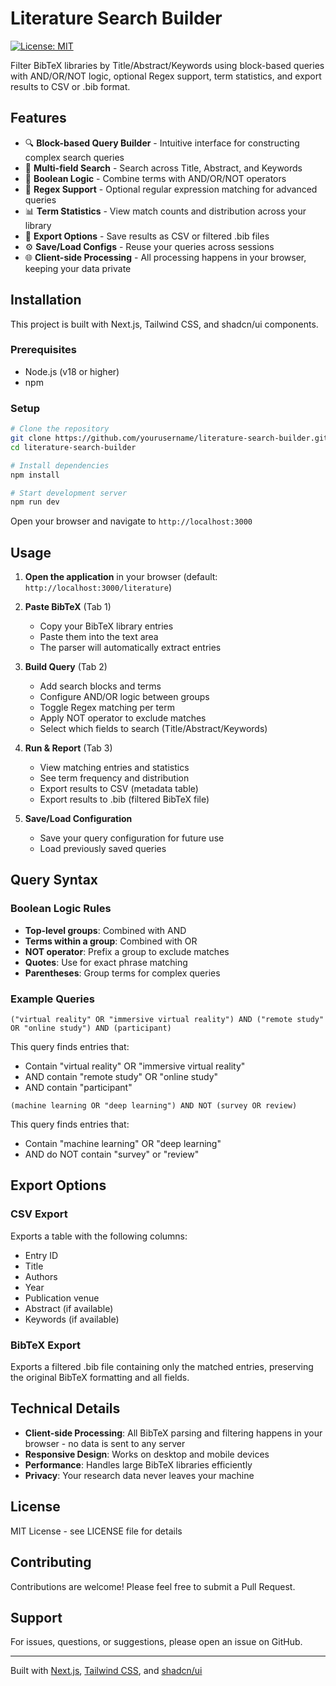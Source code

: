 # Literature Search Builder

[![License: MIT](https://img.shields.io/badge/License-MIT-yellow.svg)](https://opensource.org/licenses/MIT)

Filter BibTeX libraries by Title/Abstract/Keywords using block-based queries with AND/OR/NOT logic, optional Regex support, term statistics, and export results to CSV or .bib format.

## Features

- 🔍 **Block-based Query Builder** - Intuitive interface for constructing complex search queries
- 🎯 **Multi-field Search** - Search across Title, Abstract, and Keywords
- 🔀 **Boolean Logic** - Combine terms with AND/OR/NOT operators
- 🎨 **Regex Support** - Optional regular expression matching for advanced queries
- 📊 **Term Statistics** - View match counts and distribution across your library
- 💾 **Export Options** - Save results as CSV or filtered .bib files
- ⚙️ **Save/Load Configs** - Reuse your queries across sessions
- 🌐 **Client-side Processing** - All processing happens in your browser, keeping your data private

## Installation

This project is built with Next.js, Tailwind CSS, and shadcn/ui components.

### Prerequisites

- Node.js (v18 or higher)
- npm

### Setup

```bash
# Clone the repository
git clone https://github.com/yourusername/literature-search-builder.git
cd literature-search-builder

# Install dependencies
npm install

# Start development server
npm run dev
```

Open your browser and navigate to `http://localhost:3000`

## Usage

1. **Open the application** in your browser (default: `http://localhost:3000/literature`)

2. **Paste BibTeX** (Tab 1)
   - Copy your BibTeX library entries
   - Paste them into the text area
   - The parser will automatically extract entries

3. **Build Query** (Tab 2)
   - Add search blocks and terms
   - Configure AND/OR logic between groups
   - Toggle Regex matching per term
   - Apply NOT operator to exclude matches
   - Select which fields to search (Title/Abstract/Keywords)

4. **Run & Report** (Tab 3)
   - View matching entries and statistics
   - See term frequency and distribution
   - Export results to CSV (metadata table)
   - Export results to .bib (filtered BibTeX file)

5. **Save/Load Configuration**
   - Save your query configuration for future use
   - Load previously saved queries

## Query Syntax

### Boolean Logic Rules

- **Top-level groups**: Combined with AND
- **Terms within a group**: Combined with OR
- **NOT operator**: Prefix a group to exclude matches
- **Quotes**: Use for exact phrase matching
- **Parentheses**: Group terms for complex queries

### Example Queries

```
("virtual reality" OR "immersive virtual reality") AND ("remote study" OR "online study") AND (participant)
```

This query finds entries that:
- Contain "virtual reality" OR "immersive virtual reality"
- AND contain "remote study" OR "online study"  
- AND contain "participant"

```
(machine learning OR "deep learning") AND NOT (survey OR review)
```

This query finds entries that:
- Contain "machine learning" OR "deep learning"
- AND do NOT contain "survey" or "review"

## Export Options

### CSV Export
Exports a table with the following columns:
- Entry ID
- Title
- Authors
- Year
- Publication venue
- Abstract (if available)
- Keywords (if available)

### BibTeX Export
Exports a filtered .bib file containing only the matched entries, preserving the original BibTeX formatting and all fields.

## Technical Details

- **Client-side Processing**: All BibTeX parsing and filtering happens in your browser - no data is sent to any server
- **Responsive Design**: Works on desktop and mobile devices
- **Performance**: Handles large BibTeX libraries efficiently
- **Privacy**: Your research data never leaves your machine

## License

MIT License - see LICENSE file for details

## Contributing

Contributions are welcome! Please feel free to submit a Pull Request.

## Support

For issues, questions, or suggestions, please open an issue on GitHub.

---

Built with [Next.js](https://nextjs.org/), [Tailwind CSS](https://tailwindcss.com/), and [shadcn/ui](https://ui.shadcn.com/)
